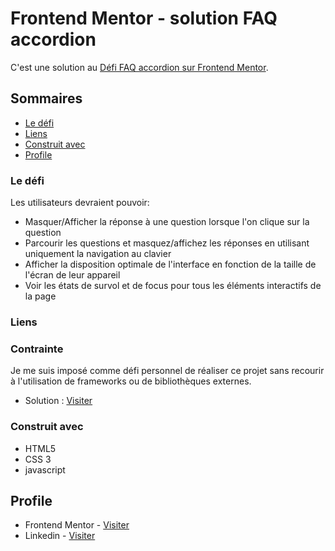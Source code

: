 # Frontend Mentor - solution FAQ accordion 

C'est une solution au [Défi FAQ accordion sur Frontend Mentor](https://www.frontendmentor.io/challenges/faq-accordion-wyfFdeBwBz). 

## Sommaires

- [Le défi](#Le-défi)
- [Liens](#Liens)
- [Construit avec](#Construit-avec)
- [Profile](#Profile)


### Le défi

Les utilisateurs devraient pouvoir:

- Masquer/Afficher la réponse à une question lorsque l'on clique sur la question
- Parcourir les questions et masquez/affichez les réponses en utilisant uniquement la navigation au clavier
- Afficher la disposition optimale de l'interface en fonction de la taille de l'écran de leur appareil
- Voir les états de survol et de focus pour tous les éléments interactifs de la page

### Liens

### Contrainte

Je me suis imposé comme défi personnel de réaliser ce projet sans recourir à l'utilisation de frameworks ou de bibliothèques externes.

- Solution : [Visiter](https://your-solution-url.com)

### Construit avec

- HTML5 
- CSS 3
- javascript


## Profile

- Frontend Mentor - [Visiter](https://www.frontendmentor.io/profile/yourusername)
- Linkedin - [Visiter](https://www.linkedin.com/in/yacou-keita-b075a1137/)

